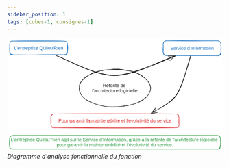 ```yaml
---
sidebar_position: 1
tags: [cubes-1, consignes-1]
---
```


![Architecture actuelle](./assets/bete-a-cornes.png)
*Diagramme d'analyse fonctionnelle du fonction*